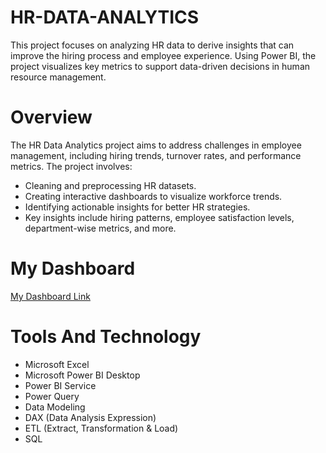 # HR-DATA-ANALYTICS
This project focuses on analyzing HR data to derive insights that can improve the hiring process and employee experience. Using Power BI, the project visualizes key metrics to support data-driven decisions in human resource management.

# Overview
The HR Data Analytics project aims to address challenges in employee management, including hiring trends, turnover rates, and performance metrics. The project involves:

- Cleaning and preprocessing HR datasets.
- Creating interactive dashboards to visualize workforce trends.
- Identifying actionable insights for better HR strategies.
- Key insights include hiring patterns, employee satisfaction levels, department-wise metrics, and more.

# My Dashboard
[My Dashboard Link](https://app.powerbi.com/view?r=eyJrIjoiNjE4ZTA2ZGQtMzVmNC00MzcwLTlmMjktMDQ5MWNhZmEyMDczIiwidCI6ImMyZmIwYWJhLTE0ZDEtNDUyNC1hNTdlLTY3YTNhMDlkZjA3MiJ9)

# Tools And Technology
- Microsoft Excel 
- Microsoft Power BI Desktop 
- Power BI Service
- Power Query
- Data Modeling
- DAX (Data Analysis Expression)
- ETL (Extract, Transformation & Load)
- SQL

